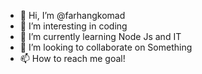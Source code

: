 - 👋 Hi, I’m @farhangkomad
- 👀 I’m interesting in coding 
- 🌱 I’m currently learning Node Js and IT
- 💞️ I’m looking to collaborate on Something
- 📫 How to reach me goal!

<!---
farhangkomad/farhangkomad is a ✨ special ✨ repository because its `README.md` (this file) appears on your GitHub profile.
You can click the Preview link to take a look at your changes.
--->
